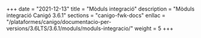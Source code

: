 +++
date        = "2021-12-13"
title       = "Mòduls integració"
description = "Mòduls integració Canigó 3.6.1"
sections    = "canigo-fwk-docs"
enllac		= "/plataformes/canigo/documentacio-per-versions/3.6LTS/3.6.1/moduls/moduls-integracio/"
weight		= 5
+++
